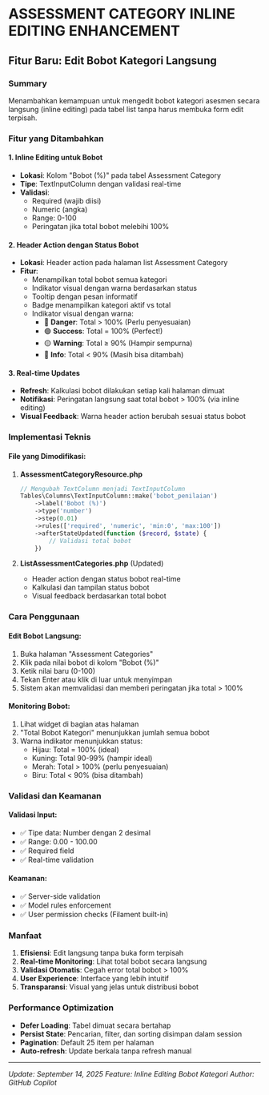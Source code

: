 # ASSESSMENT CATEGORY INLINE EDITING ENHANCEMENT

## Fitur Baru: Edit Bobot Kategori Langsung

### Summary
Menambahkan kemampuan untuk mengedit bobot kategori asesmen secara langsung (inline editing) pada tabel list tanpa harus membuka form edit terpisah.

### Fitur yang Ditambahkan

#### 1. Inline Editing untuk Bobot
- **Lokasi**: Kolom "Bobot (%)" pada tabel Assessment Category
- **Tipe**: TextInputColumn dengan validasi real-time
- **Validasi**: 
  - Required (wajib diisi)
  - Numeric (angka)
  - Range: 0-100
  - Peringatan jika total bobot melebihi 100%

#### 2. Header Action dengan Status Bobot
- **Lokasi**: Header action pada halaman list Assessment Category
- **Fitur**:
  - Menampilkan total bobot semua kategori
  - Indikator visual dengan warna berdasarkan status
  - Tooltip dengan pesan informatif
  - Badge menampilkan kategori aktif vs total
  - Indikator visual dengan warna:
    - 🔴 **Danger**: Total > 100% (Perlu penyesuaian)
    - 🟢 **Success**: Total = 100% (Perfect!)
    - 🟡 **Warning**: Total ≥ 90% (Hampir sempurna)
    - 🔵 **Info**: Total < 90% (Masih bisa ditambah)

#### 3. Real-time Updates
- **Refresh**: Kalkulasi bobot dilakukan setiap kali halaman dimuat
- **Notifikasi**: Peringatan langsung saat total bobot > 100% (via inline editing)
- **Visual Feedback**: Warna header action berubah sesuai status bobot

### Implementasi Teknis

#### File yang Dimodifikasi:

1. **AssessmentCategoryResource.php**
   ```php
   // Mengubah TextColumn menjadi TextInputColumn
   Tables\Columns\TextInputColumn::make('bobot_penilaian')
       ->label('Bobot (%)')
       ->type('number')
       ->step(0.01)
       ->rules(['required', 'numeric', 'min:0', 'max:100'])
       ->afterStateUpdated(function ($record, $state) {
           // Validasi total bobot
       })
   ```

2. **ListAssessmentCategories.php** (Updated)
   - Header action dengan status bobot real-time
   - Kalkulasi dan tampilan status bobot
   - Visual feedback berdasarkan total bobot

### Cara Penggunaan

#### Edit Bobot Langsung:
1. Buka halaman "Assessment Categories"
2. Klik pada nilai bobot di kolom "Bobot (%)"
3. Ketik nilai baru (0-100)
4. Tekan Enter atau klik di luar untuk menyimpan
5. Sistem akan memvalidasi dan memberi peringatan jika total > 100%

#### Monitoring Bobot:
1. Lihat widget di bagian atas halaman
2. "Total Bobot Kategori" menunjukkan jumlah semua bobot
3. Warna indikator menunjukkan status:
   - Hijau: Total = 100% (ideal)
   - Kuning: Total 90-99% (hampir ideal)
   - Merah: Total > 100% (perlu penyesuaian)
   - Biru: Total < 90% (bisa ditambah)

### Validasi dan Keamanan

#### Validasi Input:
- ✅ Tipe data: Number dengan 2 desimal
- ✅ Range: 0.00 - 100.00
- ✅ Required field
- ✅ Real-time validation

#### Keamanan:
- ✅ Server-side validation
- ✅ Model rules enforcement
- ✅ User permission checks (Filament built-in)

### Manfaat

1. **Efisiensi**: Edit langsung tanpa buka form terpisah
2. **Real-time Monitoring**: Lihat total bobot secara langsung
3. **Validasi Otomatis**: Cegah error total bobot > 100%
4. **User Experience**: Interface yang lebih intuitif
5. **Transparansi**: Visual yang jelas untuk distribusi bobot

### Performance Optimization

- **Defer Loading**: Tabel dimuat secara bertahap
- **Persist State**: Pencarian, filter, dan sorting disimpan dalam session
- **Pagination**: Default 25 item per halaman
- **Auto-refresh**: Update berkala tanpa refresh manual

---
*Update: September 14, 2025*
*Feature: Inline Editing Bobot Kategori*
*Author: GitHub Copilot*